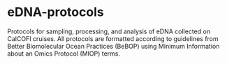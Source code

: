 # eDNA-protocols
Protocols for sampling, processing, and analysis of eDNA collected on CalCOFI cruises. All protocols are formatted according to guidelines from Better Biomolecular Ocean Practices (BeBOP) using Minimum Information about an Omics Protocol (MIOP) terms.
